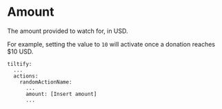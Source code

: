 Amount
======

The amount provided to watch for, in USD.

For example, setting the value to `10` will activate once a donation reaches $10 USD.

```
tiltify:
  ...
  actions:
    randomActionName:
      ...
      amount: [Insert amount]
	  ...
```